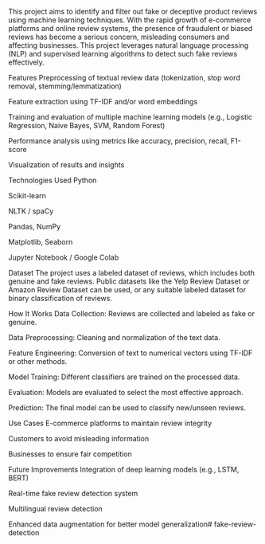 This project aims to identify and filter out fake or deceptive product reviews using machine learning techniques. With the rapid growth of e-commerce platforms and online review systems, the presence of fraudulent or biased reviews has become a serious concern, misleading consumers and affecting businesses. This project leverages natural language processing (NLP) and supervised learning algorithms to detect such fake reviews effectively.

Features
Preprocessing of textual review data (tokenization, stop word removal, stemming/lemmatization)

Feature extraction using TF-IDF and/or word embeddings

Training and evaluation of multiple machine learning models (e.g., Logistic Regression, Naive Bayes, SVM, Random Forest)

Performance analysis using metrics like accuracy, precision, recall, F1-score

Visualization of results and insights

Technologies Used
Python

Scikit-learn

NLTK / spaCy

Pandas, NumPy

Matplotlib, Seaborn

Jupyter Notebook / Google Colab

Dataset
The project uses a labeled dataset of reviews, which includes both genuine and fake reviews. Public datasets like the Yelp Review Dataset or Amazon Review Dataset can be used, or any suitable labeled dataset for binary classification of reviews.

How It Works
Data Collection: Reviews are collected and labeled as fake or genuine.

Data Preprocessing: Cleaning and normalization of the text data.

Feature Engineering: Conversion of text to numerical vectors using TF-IDF or other methods.

Model Training: Different classifiers are trained on the processed data.

Evaluation: Models are evaluated to select the most effective approach.

Prediction: The final model can be used to classify new/unseen reviews.

Use Cases
E-commerce platforms to maintain review integrity

Customers to avoid misleading information

Businesses to ensure fair competition

Future Improvements
Integration of deep learning models (e.g., LSTM, BERT)

Real-time fake review detection system

Multilingual review detection

Enhanced data augmentation for better model generalization# fake-review-detection
